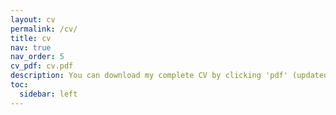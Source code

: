 ```yaml
---
layout: cv
permalink: /cv/
title: cv
nav: true
nav_order: 5
cv_pdf: cv.pdf
description: You can download my complete CV by clicking 'pdf' (updated 2025).
toc:
  sidebar: left
---
```


